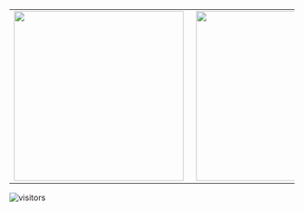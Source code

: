 <center>
  <table>
    <tr>
        <td><img width="300px" align="left" src="https://github-readme-stats.vercel.app/api?username=thatmarcboi&count_private=true&show_icons=true&theme=radical"></td>
        <td><img width="300px" align='right' src="https://github-readme-stats.vercel.app/api/top-langs/?username=thatmarcboi&exclude_repo=gervill,TuxguitarParser&layout=compact&theme=radical" /></td>
    </tr>
  </table>
</center>

![visitors](https://visitor-badge.glitch.me/badge?page_id=bluenote10.visitor-badge)

